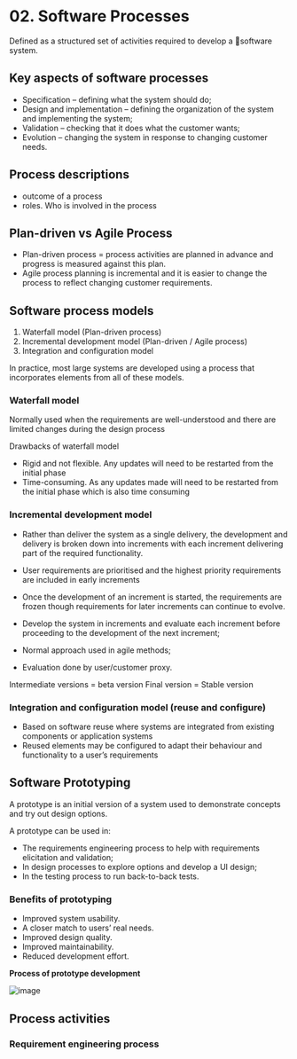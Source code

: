 # 02. Software Processes
Defined as a structured set of activities required to develop a software system. 

## Key aspects of software processes
- Specification – defining what the system should do;
- Design and implementation – defining the organization of the system and implementing the system;
- Validation – checking that it does what the customer wants;
- Evolution – changing the system in response to changing customer needs.

## Process descriptions
- outcome of a process
- roles. Who is involved in the process


## Plan-driven vs Agile Process
- Plan-driven process = process activities are planned in advance and progress is measured against this plan.
- Agile process planning is incremental and it is easier to change the process to reflect changing customer requirements. 

## Software process models
1. Waterfall model (Plan-driven process)
2. Incremental development model (Plan-driven / Agile process)
3. Integration and configuration model

In practice, most large systems are developed using a process that incorporates elements from all of these models.


### Waterfall model
Normally used when the requirements are well-understood and there are limited changes during the design process

Drawbacks of waterfall model
- Rigid and not flexible. Any updates will need to be restarted from the initial phase
- Time-consuming. As any updates made will need to be restarted from the initial phase which is also time consuming

### Incremental development model
- Rather than deliver the system as a single delivery, the development and delivery is broken down into increments with each increment delivering part of the required functionality.
- User requirements are prioritised and the highest priority requirements are included in early increments
- Once the development of an increment is started, the requirements are frozen though requirements for later increments can continue to evolve.

- Develop the system in increments and evaluate each increment before proceeding to the development of the next increment;
- Normal approach used in agile methods;
- Evaluation done by user/customer proxy.

Intermediate versions = beta version
Final version = Stable version

### Integration and configuration model (reuse and configure)
- Based on software reuse where systems are integrated from existing components or application systems
- Reused elements may be configured to adapt their behaviour and functionality to a user’s requirements

## Software Prototyping
A prototype is an initial version of a system used to demonstrate concepts and try out design options.

A prototype can be used in:
- The requirements engineering process to help with requirements elicitation and validation;
- In design processes to explore options and develop a UI design;
- In the testing process to run back-to-back tests.

### Benefits of prototyping
- Improved system usability.
- A closer match to users’ real needs.
- Improved design quality.
- Improved maintainability.
- Reduced development effort.

**Process of prototype development**

![image](https://github.com/user-attachments/assets/70c5f216-5234-440c-ba90-8cf0d51cf765)

## Process activities

### Requirement engineering process


